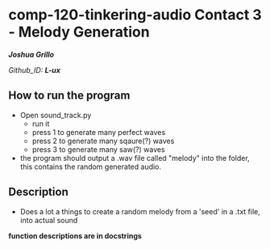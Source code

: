 # comp-120-tinkering-audio Contact 3 - Melody Generation

***Joshua Grillo***

*Github_ID: **L-ux***

## How to run the program
* Open sound_track.py
	* run it 
	* press 1 to generate many perfect waves
	* press 2 to generate many sqaure(?) waves
	* press 3 to generate many saw(?) waves
* the program should output a .wav file called "melody" into the folder, this contains the random generated audio. 


## Description

* Does a lot a things to create a random melody from a 'seed' in a .txt file, into actual sound

**function descriptions are in docstrings**
